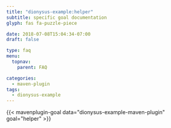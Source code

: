 ```yaml
---
title: "dionysus-example:helper"
subtitle: specific goal documentation
glyph: fas fa-puzzle-piece

date: 2018-07-08T15:04:34-07:00
draft: false

type: faq
menu:
  topnav:
    parent: FAQ

categories:
  - maven-plugin
tags:
  - dionysus-example
---
```


{{< mavenplugin-goal data="dionysus-example-maven-plugin" goal="helper" >}}
